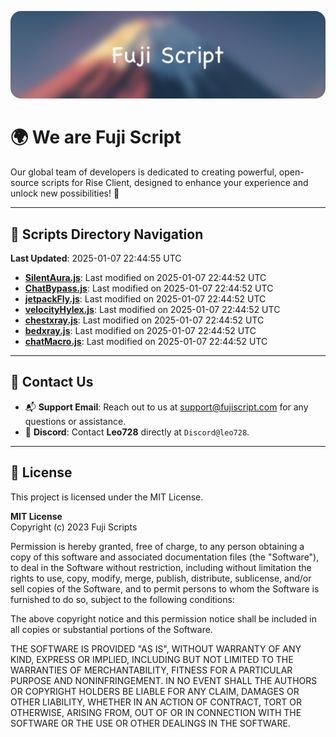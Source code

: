 ![Banner](.github/b.webp)

# 🌍 **We are Fuji Script**

Our global team of developers is dedicated to creating powerful, open-source scripts for Rise Client, designed to enhance your experience and unlock new possibilities! 🌟

---
<!-- SCRIPTS_NAVIGATION_START -->
## 📂 **Scripts Directory Navigation**

**Last Updated**: 2025-01-07 22:44:55 UTC

- **[SilentAura.js](scripts/SilentAura.js)**: Last modified on 2025-01-07 22:44:52 UTC
- **[ChatBypass.js](scripts/ChatBypass.js)**: Last modified on 2025-01-07 22:44:52 UTC
- **[jetpackFly.js](scripts/jetpackFly.js)**: Last modified on 2025-01-07 22:44:52 UTC
- **[velocityHylex.js](scripts/velocityHylex.js)**: Last modified on 2025-01-07 22:44:52 UTC
- **[chestxray.js](scripts/chestxray.js)**: Last modified on 2025-01-07 22:44:52 UTC
- **[bedxray.js](scripts/bedxray.js)**: Last modified on 2025-01-07 22:44:52 UTC
- **[chatMacro.js](scripts/chatMacro.js)**: Last modified on 2025-01-07 22:44:52 UTC

<!-- SCRIPTS_NAVIGATION_END -->

---

## 💬 **Contact Us**  
- 📬 **Support Email**: Reach out to us at [support@fujiscript.com](mailto:support@fujiscript.com) for any questions or assistance.  
- 💬 **Discord**: Contact **Leo728** directly at `Discord@leo728`.

---

## 📜 **License**

This project is licensed under the MIT License.  

**MIT License**  
Copyright (c) 2023 Fuji Scripts  

Permission is hereby granted, free of charge, to any person obtaining a copy of this software and associated documentation files (the "Software"), to deal in the Software without restriction, including without limitation the rights to use, copy, modify, merge, publish, distribute, sublicense, and/or sell copies of the Software, and to permit persons to whom the Software is furnished to do so, subject to the following conditions:  

The above copyright notice and this permission notice shall be included in all copies or substantial portions of the Software.  

THE SOFTWARE IS PROVIDED "AS IS", WITHOUT WARRANTY OF ANY KIND, EXPRESS OR IMPLIED, INCLUDING BUT NOT LIMITED TO THE WARRANTIES OF MERCHANTABILITY, FITNESS FOR A PARTICULAR PURPOSE AND NONINFRINGEMENT. IN NO EVENT SHALL THE AUTHORS OR COPYRIGHT HOLDERS BE LIABLE FOR ANY CLAIM, DAMAGES OR OTHER LIABILITY, WHETHER IN AN ACTION OF CONTRACT, TORT OR OTHERWISE, ARISING FROM, OUT OF OR IN CONNECTION WITH THE SOFTWARE OR THE USE OR OTHER DEALINGS IN THE SOFTWARE.  

